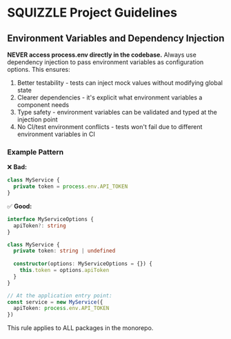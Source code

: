 # SQUIZZLE Project Guidelines

## Environment Variables and Dependency Injection

**NEVER access process.env directly in the codebase.** Always use dependency injection to pass environment variables as configuration options. This ensures:

1. Better testability - tests can inject mock values without modifying global state
2. Clearer dependencies - it's explicit what environment variables a component needs
3. Type safety - environment variables can be validated and typed at the injection point
4. No CI/test environment conflicts - tests won't fail due to different environment variables in CI

### Example Pattern

❌ **Bad:**
```typescript
class MyService {
  private token = process.env.API_TOKEN
}
```

✅ **Good:**
```typescript
interface MyServiceOptions {
  apiToken?: string
}

class MyService {
  private token: string | undefined
  
  constructor(options: MyServiceOptions = {}) {
    this.token = options.apiToken
  }
}

// At the application entry point:
const service = new MyService({
  apiToken: process.env.API_TOKEN
})
```

This rule applies to ALL packages in the monorepo.